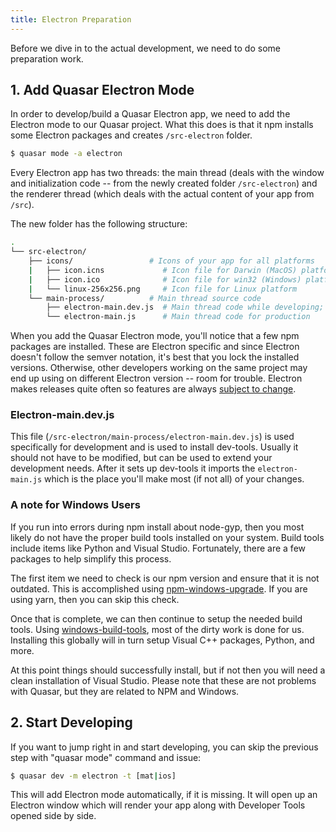 ```yaml
---
title: Electron Preparation
---
```

Before we dive in to the actual development, we need to do some preparation work.

## 1. Add Quasar Electron Mode
In order to develop/build a Quasar Electron app, we need to add the Electron mode to our Quasar project. What this does is that it npm installs some Electron packages and creates `/src-electron` folder.
```bash
$ quasar mode -a electron
```

Every Electron app has two threads: the main thread (deals with the window and initialization code -- from the newly created folder `/src-electron`) and the renderer thread (which deals with the actual content of your app from `/src`).

The new folder has the following structure:
```bash
.
└── src-electron/
    ├── icons/                 # Icons of your app for all platforms
    |   ├── icon.icns             # Icon file for Darwin (MacOS) platform
    |   ├── icon.ico              # Icon file for win32 (Windows) platform
    |   └── linux-256x256.png     # Icon file for Linux platform
    └── main-process/          # Main thread source code
        ├── electron-main.dev.js  # Main thread code while developing; read below
        └── electron-main.js      # Main thread code for production
```

When you add the Quasar Electron mode, you'll notice that a few npm packages are installed. These are Electron specific and since Electron doesn't follow the semver notation, it's best that you lock the installed versions. Otherwise, other developers working on the same project may end up using on different Electron version -- room for trouble. Electron makes releases quite often so features are always [subject to change](http://electron.atom.io/docs/tutorial/electron-versioning/).

### Electron-main.dev.js
This file (`/src-electron/main-process/electron-main.dev.js`) is used specifically for development and is used to install dev-tools. Usually it should not have to be modified, but can be used to extend your development needs. After it sets up dev-tools it imports the `electron-main.js` which is the place you'll make most (if not all) of your changes.

### A note for Windows Users
If you run into errors during npm install about node-gyp, then you most likely do not have the proper build tools installed on your system. Build tools include items like Python and Visual Studio. Fortunately, there are a few packages to help simplify this process.

The first item we need to check is our npm version and ensure that it is not outdated. This is accomplished using [npm-windows-upgrade](https://github.com/felixrieseberg/npm-windows-upgrade). If you are using yarn, then you can skip this check.

Once that is complete, we can then continue to setup the needed build tools. Using [windows-build-tools](https://github.com/felixrieseberg/windows-build-tools), most of the dirty work is done for us. Installing this globally will in turn setup Visual C++ packages, Python, and more.

At this point things should successfully install, but if not then you will need a clean installation of Visual Studio. Please note that these are not problems with Quasar, but they are related to NPM and Windows.

## 2. Start Developing
If you want to jump right in and start developing, you can skip the previous step with "quasar mode" command and issue:
```bash
$ quasar dev -m electron -t [mat|ios]
```
This will add Electron mode automatically, if it is missing.
It will open up an Electron window which will render your app along with Developer Tools opened side by side.

